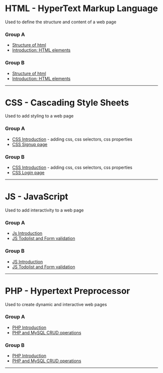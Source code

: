 <h1>HTML - HyperText Markup Language</h1>
<div>Used to define the structure and content of a web page</div>
<h3>Group A</h3>
<ul>
  <li> <a href="./Group%20A/structure.html">Structure of html</a></li>
  <li><a href="./Group%20A/home.html">Introduction: HTML elements</a></li>
</ul>
<h3>Group B</h3>
<ul>
  <li> <a href="./Group%20B/structure.html">Structure of html</a></li>
  <li><a href="./Group%20B/home.html">Introduction: HTML elements</a></li>
</ul>
<hr>
<h1>CSS - Cascading Style Sheets</h1>
<div>Used to add styling to a web page</div>
<h3>Group A</h3>
<ul>
  <li> <a href="./Group%20A/28-01-2025">CSS Introduction</a> - adding css, css selectors, css properties</li>
  <li><a href="./Group%20A/06-02-2025">CSS Signup page</a></li>
</ul>
<h3>Group B</h3>
<ul>
  <li> <a href="./Group%20B/29-01-2025">CSS Introduction</a> - adding css, css selectors, css properties</li>
  <li><a href="./Group%20B/06-02-2025">CSS Login page</a></li>
</ul>
<hr>
<h1>JS - JavaScript</h1>
<div>Used to add interactivity to a web page</div>
<h3>Group A</h3>
<ul>
  <li> <a href="./Group%20A/11-02-2025">Js Introduction</a> </li>
  <li><a href="./Group%20A/25-02-2025">JS Todolist and Form validation</a></li>
</ul>
<h3>Group B</h3>
<ul>
  <li> <a href="./Group%20B/12-02-2025">JS Introduction</a></li>
  <li><a href="./Group%20B/26-02-2025">JS Todolist and Form validation</a></li>
</ul>
<hr>
<h1>PHP - Hypertext Preprocessor</h1>
<div>Used to create dynamic and interactive web pages</div>
<h3>Group A</h3>
<ul>
  <li> <a href="./Group%20A/11-03-2025/intro.php">PHP Introduction</a> </li>
  <li><a href="./Group%20A/11-03-2025">PHP and MySQL CRUD operations</a></li>
</ul>
<h3>Group B</h3>
<ul>
  <li> <a href="./Group%20B/12-03-2025/intro.php">PHP Introduction</a></li>
  <li><a href="./Group%20B/12-03-2025">PHP and MySQL CRUD operations</a></li>
</ul>
<hr>